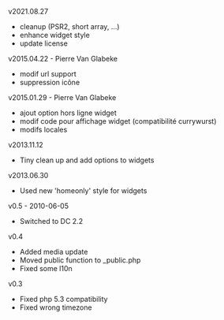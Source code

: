v2021.08.27
- cleanup (PSR2, short array, ...)
- enhance widget style
- update license

v2015.04.22 - Pierre Van Glabeke
- modif url support
- suppression icône

v2015.01.29 - Pierre Van Glabeke
- ajout option hors ligne widget
- modif code pour affichage widget (compatibilité currywurst)
- modifs locales

v2013.11.12
- Tiny clean up and add options to widgets

v2013.06.30
- Used new 'homeonly' style for widgets

v0.5 - 2010-06-05
- Switched to DC 2.2

v0.4
- Added media update
- Moved public function to _public.php
- Fixed some l10n

v0.3
- Fixed php 5.3 compatibility
- Fixed wrong timezone